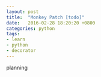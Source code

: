 ```yaml
---
layout: post
title:  "Monkey Patch [todo]"
date:   2016-02-28 18:20:20 +0800
categories: python
tags:
- learn
- python
- decorator
---
```


planning
